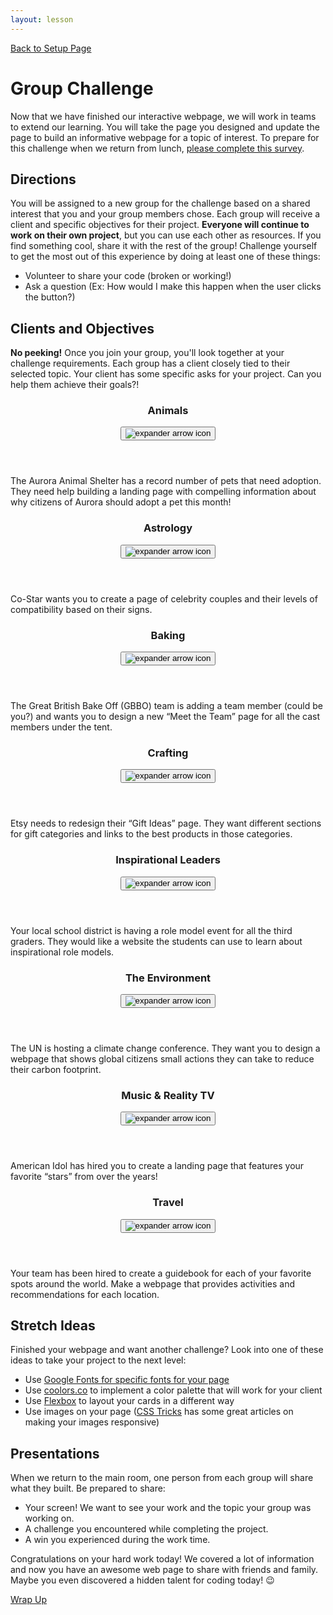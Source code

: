 ```yaml
---
layout: lesson
---
```


<a href="../">Back to Setup Page</a>

# Group Challenge

Now that we have finished our interactive webpage, we will work in teams to extend our learning. You will take the page you designed and update the page to build an informative webpage for a topic of interest. To prepare for this challenge when we return from lunch, <a href="https://docs.google.com/forms/d/e/1FAIpQLSdEE0Oh0yxmAQIPnlRBaSohzQjOpx5zxzTPxi7Edx7EMHfGJg/viewform" target="blank">please complete this survey</a>.

## Directions

You will be assigned to a new group for the challenge based on a shared interest that you and your group members chose. Each group will receive a client and specific objectives for their project. <strong>Everyone will continue to work on their own project</strong>, but you can use each other as resources. If you find something cool, share it with the rest of the group! Challenge yourself to get the most out of this experience by doing at least one of these things:

- Volunteer to share your code (broken or working!)
- Ask a question (Ex: How would I make this happen when the user clicks the button?)

## Clients and Objectives
<strong>No peeking!</strong> Once you join your group, you'll look together at your challenge requirements. Each group has a client closely tied to their selected topic. Your client has some specific asks for your project. Can you help them achieve their goals?!

<div class="expander expander-lesson">
  <header>
    <h3 class="spicy-click">Animals</h3>
    <div><button class="expander-btn"><img src="../../assets/icons/arrow.svg" alt="expander arrow icon" /></button></div>
  </header>
  <div class="hide">
    <p>The Aurora Animal Shelter has a record number of pets that need adoption. They need help building a landing page with compelling information about why citizens of Aurora should adopt a pet this month!</p>
  </div>
</div>

<div class="expander expander-lesson">
  <header>
    <h3 class="spicy-click">Astrology</h3>
    <div><button class="expander-btn"><img src="../../assets/icons/arrow.svg" alt="expander arrow icon" /></button></div>
  </header>
  <div class="hide">
    <p>Co-Star wants you to create a page of celebrity couples and their levels of compatibility based on their signs.</p>
  </div>
</div>

<div class="expander expander-lesson">
  <header>
    <h3 class="spicy-click">Baking</h3>
    <div><button class="expander-btn"><img src="../../assets/icons/arrow.svg" alt="expander arrow icon" /></button></div>
  </header>
  <div class="hide">
    <p>The Great British Bake Off (GBBO) team is adding a team member (could be you?) and wants you to design a new “Meet the Team” page for all the cast members under the tent.</p>
  </div>
</div>

<div class="expander expander-lesson">
  <header>
    <h3 class="spicy-click">Crafting</h3>
    <div><button class="expander-btn"><img src="../../assets/icons/arrow.svg" alt="expander arrow icon" /></button></div>
  </header>
  <div class="hide">
    <p>Etsy needs to redesign their “Gift Ideas” page. They want different sections for gift categories and links to the best products in those categories.</p>
  </div>
</div>

<div class="expander expander-lesson">
  <header>
    <h3 class="spicy-click">Inspirational Leaders</h3>
    <div><button class="expander-btn"><img src="../../assets/icons/arrow.svg" alt="expander arrow icon" /></button></div>
  </header>
  <div class="hide">
    <p>Your local school district is having a role model event for all the third graders. They would like a website the students can use to learn about inspirational role models.</p>
  </div>
</div>

<div class="expander expander-lesson">
  <header>
    <h3 class="spicy-click">The Environment</h3>
    <div><button class="expander-btn"><img src="../../assets/icons/arrow.svg" alt="expander arrow icon" /></button></div>
  </header>
  <div class="hide">
    <p>The UN is hosting a climate change conference. They want you to design a webpage that shows global citizens small actions they can take to reduce their carbon footprint.</p>
  </div>
</div>

<div class="expander expander-lesson">
  <header>
    <h3 class="spicy-click">Music & Reality TV</h3>
    <div><button class="expander-btn"><img src="../../assets/icons/arrow.svg" alt="expander arrow icon" /></button></div>
  </header>
  <div class="hide">
    <p>American Idol has hired you to create a landing page that features your favorite “stars” from over the years!</p>
  </div>
</div>

<div class="expander expander-lesson">
  <header>
    <h3 class="spicy-click">Travel</h3>
    <div><button class="expander-btn"><img src="../../assets/icons/arrow.svg" alt="expander arrow icon" /></button></div>
  </header>
  <div class="hide">
    <p>Your team has been hired to create a guidebook for each of your favorite spots around the world. Make a webpage that provides activities and recommendations for each location.</p>
  </div>
</div>

## Stretch Ideas
Finished your webpage and want another challenge? Look into one of these ideas to take your project to the next level:
- Use <a href="https://fonts.google.com/" target="blank">Google Fonts for specific fonts for your page</a>
- Use <a href="https://coolors.co/" target="blank">coolors.co</a> to implement a color palette that will work for your client
- Use <a href="https://css-tricks.com/snippets/css/a-guide-to-flexbox/" target="blank">Flexbox</a> to layout your cards in a different way
- Use images on your page (<a href="https://css-tricks.com/" target="blank">CSS Tricks</a> has some great articles on making your images responsive)

## Presentations

When we return to the main room, one person from each group will share what they built. Be prepared to share:
- Your screen! We want to see your work and the topic your group was working on.
- A challenge you encountered while completing the project.
- A win you experienced during the work time.

Congratulations on your hard work today! We covered a lot of information and now you have an awesome web page to share with friends and family. Maybe you even discovered a hidden talent for coding today! 😉

<a href="../wrap-up">Wrap Up</a>
